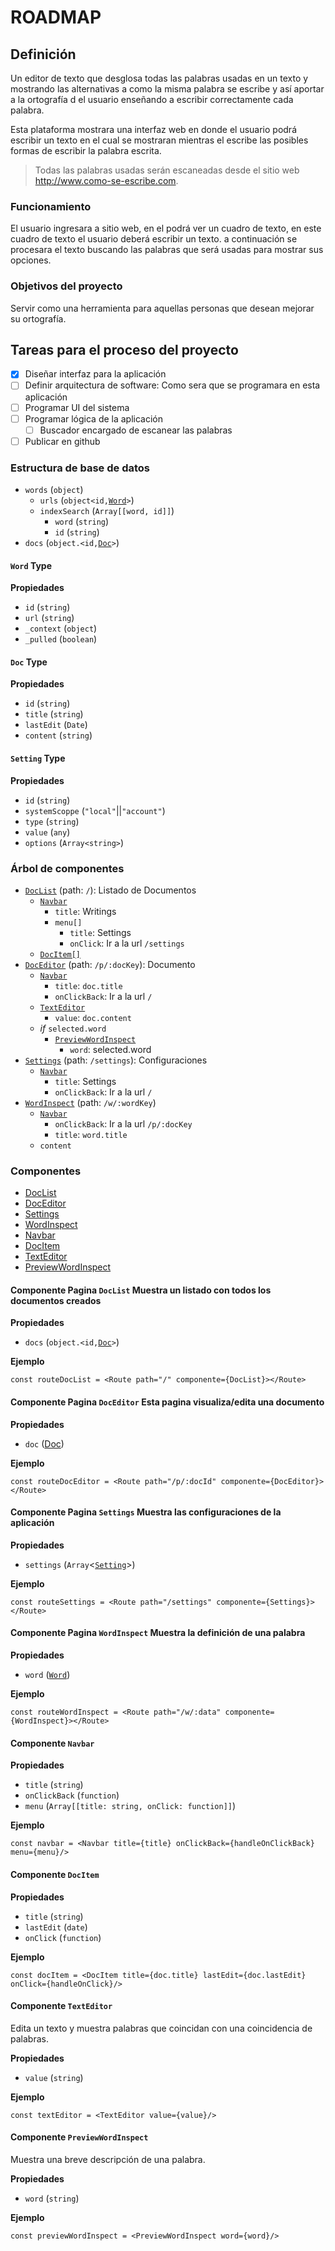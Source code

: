 # ROADMAP

## Definición

Un editor de texto que desglosa todas las palabras usadas en un texto y mostrando las alternativas a como la misma palabra se escribe y así aportar a la ortografía d el usuario enseñando a escribir correctamente cada palabra.

Esta plataforma mostrara una interfaz web en donde el usuario podrá escribir un texto en el cual se mostraran mientras el escribe las posibles formas de escribir la palabra escrita.

> Todas las palabras usadas serán escaneadas desde el sitio web <http://www.como-se-escribe.com>.

### Funcionamiento

El usuario ingresara a sitio web, en el podrá ver un cuadro de texto, en este cuadro de texto el usuario deberá escribir un texto. a continuación se procesara el texto buscando las palabras que será usadas para mostrar sus opciones.

### Objetivos del proyecto

Servir como una herramienta para aquellas personas que desean mejorar su ortografía.

## Tareas para el proceso del proyecto

- [x] Diseñar interfaz para la aplicación
- [ ] Definir arquitectura de software: Como sera que se programara en esta aplicación
- [ ] Programar UI del sistema
- [ ] Programar lógica de la aplicación
    - [ ] Buscador encargado de escanear las palabras
- [ ] Publicar en github

### Estructura de base de datos

- `words` (`object`)
    + `urls` (`object<id,`[`Word`](#type-word)`>`)
    + `indexSearch` (`Array[[word, id]]`)
        * `word` (`string`)
        * `id` (`string`)
- `docs` (`object.<id,`[`Doc`](#type-doc)`>`)

<a name="type-word"></a>
#### `Word` Type

__Propiedades__

* `id` (`string`)
* `url` (`string`)
* `_context` (`object`)
* `_pulled` (`boolean`)


<a name="type-doc"></a>
#### `Doc` Type

__Propiedades__

* `id` (`string`)
* `title` (`string`)
* `lastEdit` (`Date`)
* `content` (`string`)


<a name="type-setting"></a>
#### `Setting` Type

__Propiedades__
* `id` (`string`)
* `systemScoppe` (`"local"`||`"account"`)
* `type` (`string`)
* `value` (`any`)
* `options` (`Array<string>`)


### Árbol de componentes

* [`DocList`](#component-doclist) (path: `/`): Listado de Documentos
    - [`Navbar`](#component-navbar)
        + `title`: Writings
        + `menu[]`
            * `title`: Settings
            * `onClick`: Ir a la url `/settings`
    - [`DocItem[]`](#component-docitem)
* [`DocEditor`](#component-doceditor) (path: `/p/:docKey`): Documento
    - [`Navbar`](#component-navbar)
        + `title`: `doc.title`
        + `onClickBack`: Ir a la url `/`
    - [`TextEditor`](#component-texteditor)
        + `value`: `doc.content`
    - _if_ `selected.word`
        + [`PreviewWordInspect`](#component-previewwordinspect)
            * `word`: selected.word
* [`Settings`](#component-settings) (path: `/settings`): Configuraciones
    - [`Navbar`](#component-navbar)
        + `title`: Settings
        + `onClickBack`: Ir a la url `/`
* [`WordInspect`](#component-wordinspect) (path: `/w/:wordKey`)
    - [`Navbar`](#component-navbar)
        + `onClickBack`: Ir a la url `/p/:docKey`
        + `title`: `word.title`
    - `content`

### Componentes

* [DocList](#component-doclist)
* [DocEditor](#component-doceditor)
* [Settings](#component-settings)
* [WordInspect](#component-wordinspect)
* [Navbar](#component-navbar)
* [DocItem](#component-docitem)
* [TextEditor](#component-texteditor)
* [PreviewWordInspect](#component-previewwordinspect)

<a name="component-doclist"></a>
#### Componente Pagina `DocList` Muestra un listado con todos los documentos creados

__Propiedades__

* `docs` (`object.<id,`[`Doc`](#type-doc)`>`)

__Ejemplo__

```
const routeDocList = <Route path="/" componente={DocList}></Route>
```



<a name="component-doceditor"></a>
#### Componente Pagina `DocEditor` Esta pagina visualiza/edita una documento

__Propiedades__

* `doc` ([Doc](#type-doc))

__Ejemplo__

```
const routeDocEditor = <Route path="/p/:docId" componente={DocEditor}></Route>
```


<a name="component-settings"></a>
#### Componente Pagina `Settings` Muestra las configuraciones de la aplicación

__Propiedades__

* `settings` (`Array`<[`Setting`](#type-setting)>)

__Ejemplo__

```
const routeSettings = <Route path="/settings" componente={Settings}></Route>
```


<a name="component-wordinspect"></a>
#### Componente Pagina `WordInspect` Muestra la definición de una palabra

__Propiedades__

* `word` ([`Word`](#type-word))

__Ejemplo__

```
const routeWordInspect = <Route path="/w/:data" componente={WordInspect}></Route>
```


<a name="component-navbar"></a>
#### Componente `Navbar`

__Propiedades__

* `title` (`string`)
* `onClickBack` (`function`)
* `menu` (`Array[[title: string, onClick: function]]`)

__Ejemplo__

```
const navbar = <Navbar title={title} onClickBack={handleOnClickBack} menu={menu}/>
```


<a name="component-docitem"></a>
#### Componente `DocItem`

__Propiedades__

* `title` (`string`)
* `lastEdit` (`date`)
* `onClick` (`function`)

__Ejemplo__

```
const docItem = <DocItem title={doc.title} lastEdit={doc.lastEdit} onClick={handleOnClick}/>
```


<a name="component-texteditor"></a>
#### Componente `TextEditor`
Edita un texto y muestra palabras que coincidan con una coincidencia de palabras.

__Propiedades__

* `value` (`string`)

__Ejemplo__

```
const textEditor = <TextEditor value={value}/>
```


<a name="component-previewwordinspect"></a>
#### Componente `PreviewWordInspect`

Muestra una breve descripción de una palabra.

__Propiedades__

* `word` (`string`)

__Ejemplo__

```
const previewWordInspect = <PreviewWordInspect word={word}/>
```



